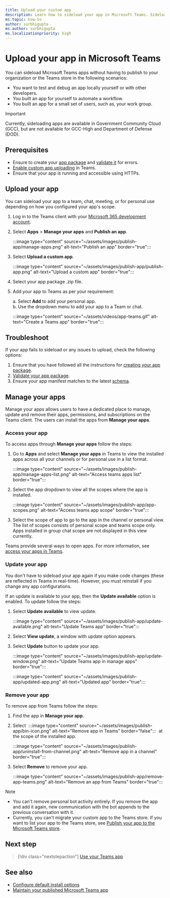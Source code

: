 ```yaml
---
title: Upload your custom app
description: Learn how to sideload your app in Microsoft Teams. Sideloading is common when testing and debugging an app during development.
ms.topic: how-to
author: surbhigupta
ms.author: surbhigupta
ms.localizationpriority: high
---
```


# Upload your app in Microsoft Teams

You can sideload Microsoft Teams apps without having to publish to your organization or the Teams store in the following scenarios:

* You want to test and debug an app locally yourself or with other developers.
* You built an app for yourself to automate a workflow.
* You built an app for a small set of users, such as, your work group.

> [!IMPORTANT]
> Currently, sideloading apps are available in Government Community Cloud (GCC), but are not available for GCC-High and Department of Defense (DOD).

## Prerequisites

* Ensure to create your [app package](~/concepts/build-and-test/apps-package.md) and [validate it](https://dev.teams.microsoft.com/appvalidation.html) for errors.
* [Enable custom app uploading](~/concepts/build-and-test/prepare-your-o365-tenant.md#enable-custom-teams-apps-and-turn-on-custom-app-uploading) in Teams.
* Ensure that your app is running and accessible using HTTPs.

## Upload your app

You can sideload your app to a team, chat, meeting, or for personal use depending on how you configured your app's scope.

1. Log in to the Teams client with your [Microsoft 365 development account](https://developer.microsoft.com/en-us/microsoft-365/dev-program).
1. Select **Apps** > **Manage your apps** and **Publish an app**.

    :::image type="content" source="~/assets/images/publish-app/manage-apps.png" alt-text="Publish an app" border="true":::

1. Select **Upload a custom app**.

   :::image type="content" source="~/assets/images/publish-app/publish-app.png" alt-text="Upload a custom app" border="true":::

1. Select your app package .zip file.
1. Add your app to Teams as per your requirement:</br>

   a. Select **Add** to add your personal app.</br>
   b. Use the dropdown menu to add your app to a Team or chat.

    :::image type="content" source="~/assets/videos/app-teams.gif" alt-text="Create a Teams app" border="true":::

## Troubleshoot

If your app fails to sideload or any issues to upload, check the following options:

1. Ensure that you have followed all the instructions for [creating your app package](../../concepts/build-and-test/apps-package.md).
1. [Validate your app package](https://dev.teams.microsoft.com/appvalidation.html).
1. Ensure your app manifest matches to the latest [schema](../../resources/schema/manifest-schema.md).

## Manage your apps

Manage your apps allows users to have a dedicated place to manage, update and remove their apps, permissions, and subscriptions on the Teams client. The users can install the apps from **Manage your apps**.

### Access your app

To access apps through **Manage your apps** follow the steps:

1. Go to **Apps** and select **Manage your apps** in Teams to view the installed apps across all your channels or for personal use in a list format.

    :::image type="content" source="~/assets/images/publish-app/manage-apps-list.png" alt-text="Access teams apps list" border="true":::
    
1. Select the app dropdown to view all the scopes where the app is installed.
    
    :::image type="content" source="~/assets/images/publish-app/app-scopes.png" alt-text="Access teams app scope" border="true":::
    
1. Select the scope of app to go to the app in the channel or personal view. The list of scopes consists of personal scope and teams scope only. Apps installed in group chat scope are not displayed in this view currently.
    
Teams provide several ways to open apps. For more information, see [access your apps in Teams](https://support.microsoft.com/office/access-your-apps-in-teams-0758cb09-9e85-40e7-a974-51df7734646a).

### Update your app

You don't have to sideload your app again if you make code changes (these are reflected in Teams in real-time). However, you must reinstall if you change any app configurations.

If an update is available to your app, then the **Update available** option is enabled. To update follow the steps:

1. Select **Update available** to view update.

     :::image type="content" source="~/assets/images/publish-app/update-available.png" alt-text="Update Teams app" border="true":::

1. Select **View update**, a window with update option appears.
1. Select **Update** button to update your app.
    
     :::image type="content" source="~/assets/images/publish-app/update-window.png" alt-text="Update Teams app in manage apps" border="true":::

     :::image type="content" source="~/assets/images/publish-app/updated-app.png" alt-text="Updated app" border="true":::

### Remove your app

To remove app from Teams follow the steps:

1. Find the app in **Manage your app**.
1. Select &nbsp;:::image type="content" source="~/assets/images/publish-app/bin-icon.png" alt-text="Remove app in Teams" border="false":::&nbsp; at the scope of the installed app.
        
    :::image type="content" source="~/assets/images/publish-app/uninstall-from-channel.png" alt-text="Remove app in a channel" border="true":::

1. Select **Remove** to remove your app.
    
    :::image type="content" source="~/assets/images/publish-app/remove-app-teams.png" alt-text="Remove an app from Teams" border="true":::

> [!NOTE]
>
> * You can't remove personal bot activity entirely. If you remove the app and add it again, new communication with the bot appends to the previous conversation with it.
> * Currently, you can't migrate your custom app to the Teams store. If you want to list your app to the Teams store, see [Publish your app to the Microsoft Teams store](appsource/publish.md).

## Next step

> [!div class="nextstepaction"]
> [Use your Teams app](https://support.microsoft.com/office/apps-and-services-cc1fba57-9900-4634-8306-2360a40c665b)

## See also

* [Configure default install options](~/concepts/deploy-and-publish/add-default-install-scope.md)
* [Maintain your published Microsoft Teams app](~/concepts/deploy-and-publish/appsource/post-publish/overview.md)
